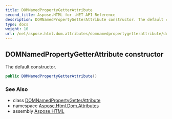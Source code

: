 ```yaml
---
title: DOMNamedPropertyGetterAttribute
second_title: Aspose.HTML for .NET API Reference
description: DOMNamedPropertyGetterAttribute constructor. The default constructor
type: docs
weight: 10
url: /net/aspose.html.dom.attributes/domnamedpropertygetterattribute/domnamedpropertygetterattribute/
---
```

## DOMNamedPropertyGetterAttribute constructor

The default constructor.

```csharp
public DOMNamedPropertyGetterAttribute()
```

### See Also

* class [DOMNamedPropertyGetterAttribute](../)
* namespace [Aspose.Html.Dom.Attributes](../../../aspose.html.dom.attributes/)
* assembly [Aspose.HTML](../../../)
